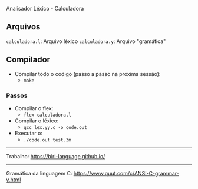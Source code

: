 Analisador Léxico - Calculadora

## Arquivos

`calculadora.l`: Arquivo léxico
`calculadora.y`: Arquivo "gramática"

## Compilador

- Compilar todo o código (passo a passo na próxima sessão):
  - `make`

### Passos

- Compilar o flex:
  - `flex calculadora.l`
- Compilar o léxico:
  - `gcc lex.yy.c -o code.out`
- Executar o:
  - `./code.out test.3m`

---

Trabalho: https://birl-language.github.io/

---

Gramática da linguagem C: https://www.quut.com/c/ANSI-C-grammar-y.html
